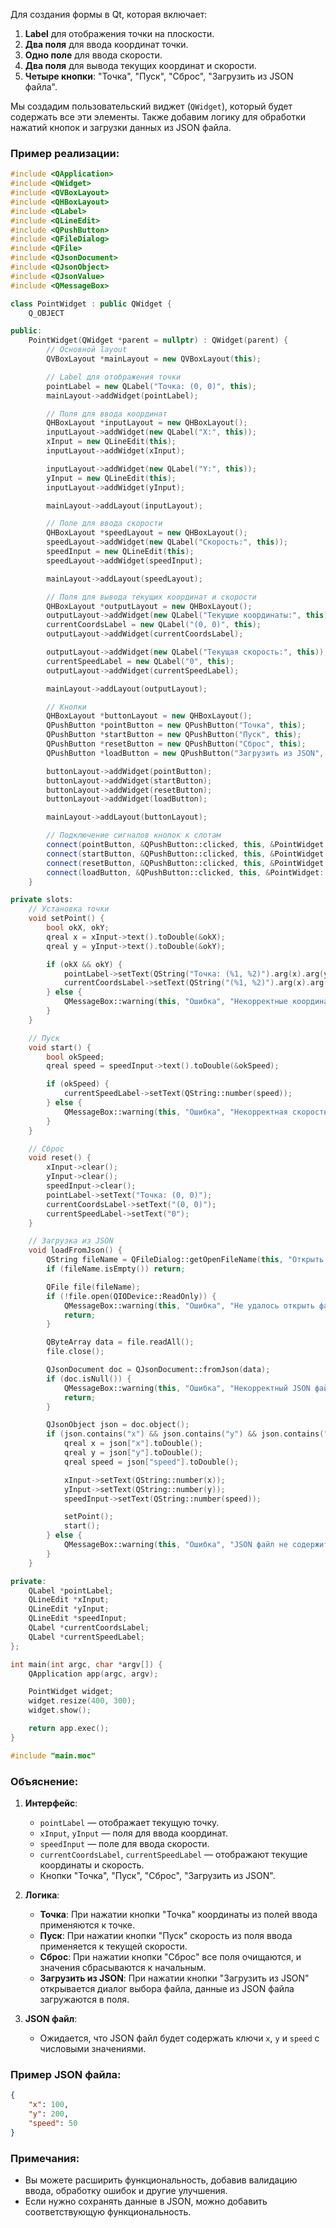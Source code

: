 Для создания формы в Qt, которая включает:
1. **Label** для отображения точки на плоскости.
2. **Два поля** для ввода координат точки.
3. **Одно поле** для ввода скорости.
4. **Два поля** для вывода текущих координат и скорости.
5. **Четыре кнопки**: "Точка", "Пуск", "Сброс", "Загрузить из JSON файла".

Мы создадим пользовательский виджет (`QWidget`), который будет содержать все эти элементы. Также добавим логику для обработки нажатий кнопок и загрузки данных из JSON файла.

### Пример реализации:

```cpp
#include <QApplication>
#include <QWidget>
#include <QVBoxLayout>
#include <QHBoxLayout>
#include <QLabel>
#include <QLineEdit>
#include <QPushButton>
#include <QFileDialog>
#include <QFile>
#include <QJsonDocument>
#include <QJsonObject>
#include <QJsonValue>
#include <QMessageBox>

class PointWidget : public QWidget {
    Q_OBJECT

public:
    PointWidget(QWidget *parent = nullptr) : QWidget(parent) {
        // Основной layout
        QVBoxLayout *mainLayout = new QVBoxLayout(this);

        // Label для отображения точки
        pointLabel = new QLabel("Точка: (0, 0)", this);
        mainLayout->addWidget(pointLabel);

        // Поля для ввода координат
        QHBoxLayout *inputLayout = new QHBoxLayout();
        inputLayout->addWidget(new QLabel("X:", this));
        xInput = new QLineEdit(this);
        inputLayout->addWidget(xInput);

        inputLayout->addWidget(new QLabel("Y:", this));
        yInput = new QLineEdit(this);
        inputLayout->addWidget(yInput);

        mainLayout->addLayout(inputLayout);

        // Поле для ввода скорости
        QHBoxLayout *speedLayout = new QHBoxLayout();
        speedLayout->addWidget(new QLabel("Скорость:", this));
        speedInput = new QLineEdit(this);
        speedLayout->addWidget(speedInput);

        mainLayout->addLayout(speedLayout);

        // Поля для вывода текущих координат и скорости
        QHBoxLayout *outputLayout = new QHBoxLayout();
        outputLayout->addWidget(new QLabel("Текущие координаты:", this));
        currentCoordsLabel = new QLabel("(0, 0)", this);
        outputLayout->addWidget(currentCoordsLabel);

        outputLayout->addWidget(new QLabel("Текущая скорость:", this));
        currentSpeedLabel = new QLabel("0", this);
        outputLayout->addWidget(currentSpeedLabel);

        mainLayout->addLayout(outputLayout);

        // Кнопки
        QHBoxLayout *buttonLayout = new QHBoxLayout();
        QPushButton *pointButton = new QPushButton("Точка", this);
        QPushButton *startButton = new QPushButton("Пуск", this);
        QPushButton *resetButton = new QPushButton("Сброс", this);
        QPushButton *loadButton = new QPushButton("Загрузить из JSON", this);

        buttonLayout->addWidget(pointButton);
        buttonLayout->addWidget(startButton);
        buttonLayout->addWidget(resetButton);
        buttonLayout->addWidget(loadButton);

        mainLayout->addLayout(buttonLayout);

        // Подключение сигналов кнопок к слотам
        connect(pointButton, &QPushButton::clicked, this, &PointWidget::setPoint);
        connect(startButton, &QPushButton::clicked, this, &PointWidget::start);
        connect(resetButton, &QPushButton::clicked, this, &PointWidget::reset);
        connect(loadButton, &QPushButton::clicked, this, &PointWidget::loadFromJson);
    }

private slots:
    // Установка точки
    void setPoint() {
        bool okX, okY;
        qreal x = xInput->text().toDouble(&okX);
        qreal y = yInput->text().toDouble(&okY);

        if (okX && okY) {
            pointLabel->setText(QString("Точка: (%1, %2)").arg(x).arg(y));
            currentCoordsLabel->setText(QString("(%1, %2)").arg(x).arg(y));
        } else {
            QMessageBox::warning(this, "Ошибка", "Некорректные координаты");
        }
    }

    // Пуск
    void start() {
        bool okSpeed;
        qreal speed = speedInput->text().toDouble(&okSpeed);

        if (okSpeed) {
            currentSpeedLabel->setText(QString::number(speed));
        } else {
            QMessageBox::warning(this, "Ошибка", "Некорректная скорость");
        }
    }

    // Сброс
    void reset() {
        xInput->clear();
        yInput->clear();
        speedInput->clear();
        pointLabel->setText("Точка: (0, 0)");
        currentCoordsLabel->setText("(0, 0)");
        currentSpeedLabel->setText("0");
    }

    // Загрузка из JSON
    void loadFromJson() {
        QString fileName = QFileDialog::getOpenFileName(this, "Открыть JSON файл", "", "JSON Files (*.json)");
        if (fileName.isEmpty()) return;

        QFile file(fileName);
        if (!file.open(QIODevice::ReadOnly)) {
            QMessageBox::warning(this, "Ошибка", "Не удалось открыть файл");
            return;
        }

        QByteArray data = file.readAll();
        file.close();

        QJsonDocument doc = QJsonDocument::fromJson(data);
        if (doc.isNull()) {
            QMessageBox::warning(this, "Ошибка", "Некорректный JSON файл");
            return;
        }

        QJsonObject json = doc.object();
        if (json.contains("x") && json.contains("y") && json.contains("speed")) {
            qreal x = json["x"].toDouble();
            qreal y = json["y"].toDouble();
            qreal speed = json["speed"].toDouble();

            xInput->setText(QString::number(x));
            yInput->setText(QString::number(y));
            speedInput->setText(QString::number(speed));

            setPoint();
            start();
        } else {
            QMessageBox::warning(this, "Ошибка", "JSON файл не содержит необходимых данных");
        }
    }

private:
    QLabel *pointLabel;
    QLineEdit *xInput;
    QLineEdit *yInput;
    QLineEdit *speedInput;
    QLabel *currentCoordsLabel;
    QLabel *currentSpeedLabel;
};

int main(int argc, char *argv[]) {
    QApplication app(argc, argv);

    PointWidget widget;
    widget.resize(400, 300);
    widget.show();

    return app.exec();
}

#include "main.moc"
```

### Объяснение:
1. **Интерфейс**:
   - `pointLabel` — отображает текущую точку.
   - `xInput`, `yInput` — поля для ввода координат.
   - `speedInput` — поле для ввода скорости.
   - `currentCoordsLabel`, `currentSpeedLabel` — отображают текущие координаты и скорость.
   - Кнопки "Точка", "Пуск", "Сброс", "Загрузить из JSON".

2. **Логика**:
   - **Точка**: При нажатии кнопки "Точка" координаты из полей ввода применяются к точке.
   - **Пуск**: При нажатии кнопки "Пуск" скорость из поля ввода применяется к текущей скорости.
   - **Сброс**: При нажатии кнопки "Сброс" все поля очищаются, и значения сбрасываются к начальным.
   - **Загрузить из JSON**: При нажатии кнопки "Загрузить из JSON" открывается диалог выбора файла, данные из JSON файла загружаются в поля.

3. **JSON файл**:
   - Ожидается, что JSON файл будет содержать ключи `x`, `y` и `speed` с числовыми значениями.

### Пример JSON файла:
```json
{
    "x": 100,
    "y": 200,
    "speed": 50
}
```

### Примечания:
- Вы можете расширить функциональность, добавив валидацию ввода, обработку ошибок и другие улучшения.
- Если нужно сохранять данные в JSON, можно добавить соответствующую функциональность.